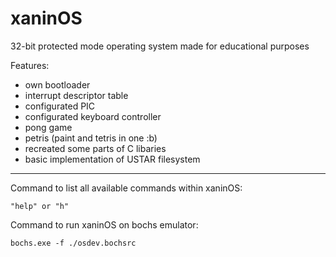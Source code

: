 # xaninOS

32-bit protected mode operating system made for educational purposes

Features:

- own bootloader
- interrupt descriptor table
- configurated PIC
- configurated keyboard controller
- pong game
- petris (paint and tetris in one :b)
- recreated some parts of C libaries
- basic implementation of USTAR filesystem

---

Command to list all available commands within xaninOS:

```
"help" or "h"
```

Command to run xaninOS on bochs emulator:

```
bochs.exe -f ./osdev.bochsrc
```
